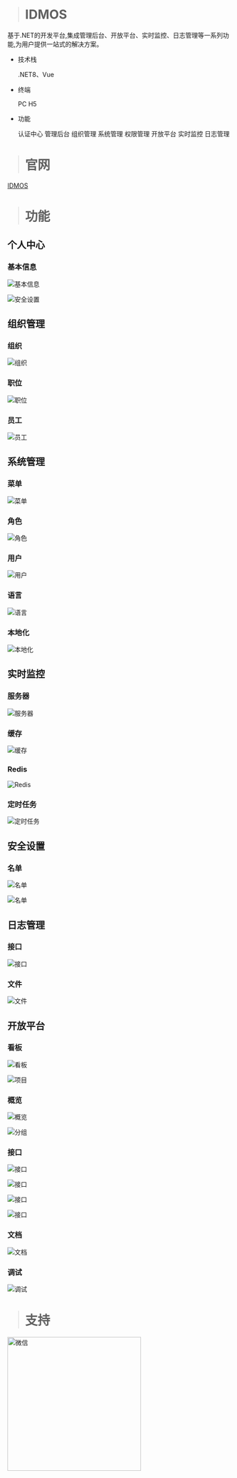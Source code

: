 >  # IDMOS
基于.NET的开发平台,集成管理后台、开放平台、实时监控、日志管理等一系列功能,为用户提供一站式的解决方案。

*	技术栈
		
	  .NET8、Vue

*  终端
	
	 PC H5

*  功能
	
	 认证中心 管理后台 组织管理 系统管理 权限管理 开放平台 实时监控  日志管理 

> # 官网

[IDMOS](http://software.idmos.net)


> # 功能

## 个人中心

### 基本信息

![基本信息](https://raw.githubusercontent.com/ZeHuangZhang/IDMOS/main/ScreenShot/1.jpeg)

![安全设置](https://raw.githubusercontent.com/ZeHuangZhang/IDMOS/main/ScreenShot/2.jpeg) 

## 组织管理

### 组织
![组织](https://raw.githubusercontent.com/ZeHuangZhang/IDMOS/main/ScreenShot/Org/1.jpeg) 

### 职位
![职位](https://raw.githubusercontent.com/ZeHuangZhang/IDMOS/main/ScreenShot/Org/2.jpeg) 

### 员工
![员工](https://raw.githubusercontent.com/ZeHuangZhang/IDMOS/main/ScreenShot/Org/3.jpeg) 

## 系统管理
### 菜单
![菜单](https://raw.githubusercontent.com/ZeHuangZhang/IDMOS/main/ScreenShot/Sys/1.jpeg) 

### 角色
![角色](https://raw.githubusercontent.com/ZeHuangZhang/IDMOS/main/ScreenShot/Sys/2.jpeg) 

### 用户
![用户](https://raw.githubusercontent.com/ZeHuangZhang/IDMOS/main/ScreenShot/Sys/3.jpeg) 

### 语言
![语言](https://raw.githubusercontent.com/ZeHuangZhang/IDMOS/main/ScreenShot/Sys/4.jpeg) 

### 本地化
![本地化](https://raw.githubusercontent.com/ZeHuangZhang/IDMOS/main/ScreenShot/Sys/5.jpeg) 

## 实时监控

### 服务器
![服务器](https://raw.githubusercontent.com/ZeHuangZhang/IDMOS/main/ScreenShot/Monitor/1.jpeg) 

### 缓存
![缓存](https://raw.githubusercontent.com/ZeHuangZhang/IDMOS/main/ScreenShot/Monitor/2.jpeg) 

### Redis
![Redis](https://raw.githubusercontent.com/ZeHuangZhang/IDMOS/main/ScreenShot/Monitor/3.jpeg) 

### 定时任务
![定时任务](https://raw.githubusercontent.com/ZeHuangZhang/IDMOS/main/ScreenShot/Monitor/4.jpeg) 

## 安全设置

### 名单
![名单](https://raw.githubusercontent.com/ZeHuangZhang/IDMOS/main/ScreenShot/Security/1.jpeg) 

![名单](https://raw.githubusercontent.com/ZeHuangZhang/IDMOS/main/ScreenShot/Security/2.jpeg) 

## 日志管理

### 接口
![接口](https://raw.githubusercontent.com/ZeHuangZhang/IDMOS/main/ScreenShot/Log/1.jpeg) 

### 文件
![文件](https://raw.githubusercontent.com/ZeHuangZhang/IDMOS/main/ScreenShot/Log/2.jpeg) 


## 开放平台

### 看板
![看板](https://raw.githubusercontent.com/ZeHuangZhang/IDMOS/main/ScreenShot/OpenApi/1.jpeg) 

![项目](https://raw.githubusercontent.com/ZeHuangZhang/IDMOS/main/ScreenShot/OpenApi/2.jpeg) 

### 概览
![概览](https://raw.githubusercontent.com/ZeHuangZhang/IDMOS/main/ScreenShot/OpenApi/3.jpeg)

![分组](https://raw.githubusercontent.com/ZeHuangZhang/IDMOS/main/ScreenShot/OpenApi/4.jpeg) 

### 接口
![接口](https://raw.githubusercontent.com/ZeHuangZhang/IDMOS/main/ScreenShot/OpenApi/5.jpeg) 

![接口](https://raw.githubusercontent.com/ZeHuangZhang/IDMOS/main/ScreenShot/OpenApi/6.jpeg) 

![接口](https://raw.githubusercontent.com/ZeHuangZhang/IDMOS/main/ScreenShot/OpenApi/7.jpeg) 

![接口](https://raw.githubusercontent.com/ZeHuangZhang/IDMOS/main/ScreenShot/OpenApi/8.jpeg) 

### 文档
![文档](https://raw.githubusercontent.com/ZeHuangZhang/IDMOS/main/ScreenShot/OpenApi/9.jpeg) 

### 调试
![调试](https://raw.githubusercontent.com/ZeHuangZhang/IDMOS/main/ScreenShot/OpenApi/10.jpeg) 


> # 支持
 <img src="https://raw.githubusercontent.com/ZeHuangZhang/IDMOS/main/ScreenShot/Support/WeChat.jpeg" style="object-fit:cover" width="300px" height="300px" alt="微信" title="微信">
